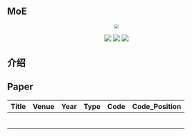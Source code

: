 ## MoE

<div align=center><img src="https://markdownimg-hw.oss-cn-beijing.aliyuncs.com/logo.png" style="zoom: 60%;" /></div>
<p></p>
<div align=center><img src="https://visitor-badge.laobi.icu/badge?page_id=Geeks-Z.MoE&left_color=green&right_color=red" /> <img src="https://img.shields.io/github/last-commit/Geeks-Z/MoE" /> <img src="https://img.shields.io/github/license/Geeks-Z/MoE" /></div>

## 介绍

## Paper

| Title | Venue | Year | Type | Code | Code_Position |
| ----- | ----- | ---- | ---- | ---- | ------------- |
|       |       |      |      |      |               |
|       |       |      |      |      |               |
|       |       |      |      |      |               |
|       |       |      |      |      |               |
|       |       |      |      |      |               |
|       |       |      |      |      |               |
